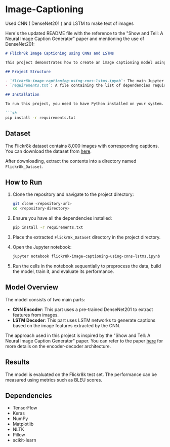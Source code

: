 # Image-Captioning
Used CNN ( DenseNet201 ) and LSTM to make text of images

Here's the updated README file with the reference to the "Show and Tell: A Neural Image Caption Generator" paper and mentioning the use of DenseNet201:

```markdown
# Flickr8k Image Captioning using CNNs and LSTMs

This project demonstrates how to create an image captioning model using Convolutional Neural Networks (CNNs) and Long Short-Term Memory (LSTM) networks. The dataset used for this project is the Flickr8k dataset.

## Project Structure

- `flickr8k-image-captioning-using-cnns-lstms.ipynb`: The main Jupyter notebook containing the code for data preprocessing, model building, training, and evaluation.
- `requirements.txt`: A file containing the list of dependencies required to run the notebook.

## Installation

To run this project, you need to have Python installed on your system. You can install the required dependencies using `pip`:

```sh
pip install -r requirements.txt
```

## Dataset

The Flickr8k dataset contains 8,000 images with corresponding captions. You can download the dataset from [here](https://github.com/jbrownlee/Datasets/releases/download/Flickr8k/Flickr8k_Dataset.zip).

After downloading, extract the contents into a directory named `Flickr8k_Dataset`.

## How to Run

1. Clone the repository and navigate to the project directory:

    ```sh
    git clone <repository-url>
    cd <repository-directory>
    ```

2. Ensure you have all the dependencies installed:

    ```sh
    pip install -r requirements.txt
    ```

3. Place the extracted `Flickr8k_Dataset` directory in the project directory.

4. Open the Jupyter notebook:

    ```sh
    jupyter notebook flickr8k-image-captioning-using-cnns-lstms.ipynb
    ```

5. Run the cells in the notebook sequentially to preprocess the data, build the model, train it, and evaluate its performance.

## Model Overview

The model consists of two main parts:
- **CNN Encoder**: This part uses a pre-trained DenseNet201 to extract features from images.
- **LSTM Decoder**: This part uses LSTM networks to generate captions based on the image features extracted by the CNN.

The approach used in this project is inspired by the "Show and Tell: A Neural Image Caption Generator" paper. You can refer to the paper [here](https://arxiv.org/pdf/1411.4555.pdf) for more details on the encoder-decoder architecture.

## Results

The model is evaluated on the Flickr8k test set. The performance can be measured using metrics such as BLEU scores.

## Dependencies

- TensorFlow
- Keras
- NumPy
- Matplotlib
- NLTK
- Pillow
- scikit-learn

